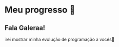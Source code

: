 # Meu progresso :open_file_folder: 

## Fala Galeraa!

irei mostrar minha evolução de programação a vocês:pushpin: 

# 
